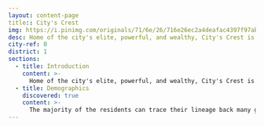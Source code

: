 ```yaml
---
layout: content-page
title:: City's Crest
img: https://i.pinimg.com/originals/71/6e/26/716e26ec2a4deafac4397f97abb7fb26.jpg
desc: Home of the city's elite, powerful, and wealthy, City's Crest is a beautiful district that likes to show off its wealth.
city-ref: 0
district: 1
sections:
  - title: Introduction
    content: >-
      Home of the city's elite, powerful, and wealthy, City's Crest is a beautiful district that likes to show off its wealth. The houses are large and often hidden behind walls.
  - title: Demographics
    discovered: true
    content: >-
      The majority of the residents can trace their lineage back many generations within the same estates of City's Crest. City's Crest is not closed off to the rest of the citizens of Port George. However, those who enter into the district are closely watched by Guards at the districts gates. Therefore it is one of the safest districts with a very low rate of (street) crime.
---
```

